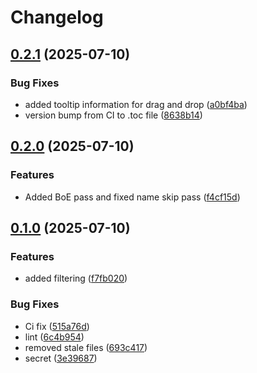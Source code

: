 # Changelog

## [0.2.1](https://github.com/msadowskigraduate/transmogcleaner/compare/v0.2.0...v0.2.1) (2025-07-10)


### Bug Fixes

* added tooltip information for drag and drop ([a0bf4ba](https://github.com/msadowskigraduate/transmogcleaner/commit/a0bf4baf1a37d023edad0ecae208d364ada9c67f))
* version bump from CI to .toc file ([8638b14](https://github.com/msadowskigraduate/transmogcleaner/commit/8638b14651136b56ed60407d3e4aa747d2a70c77))

## [0.2.0](https://github.com/msadowskigraduate/transmogcleaner/compare/v0.1.0...v0.2.0) (2025-07-10)


### Features

* Added BoE  pass and fixed name skip pass ([f4cf15d](https://github.com/msadowskigraduate/transmogcleaner/commit/f4cf15d20ed46edde586b48ca41b78d6ed767027))

## [0.1.0](https://github.com/msadowskigraduate/transmogcleaner/compare/v0.0.1...v0.1.0) (2025-07-10)


### Features

* added filtering ([f7fb020](https://github.com/msadowskigraduate/transmogcleaner/commit/f7fb0205c4521fbd68c920b4ec37b042df9257e1))


### Bug Fixes

* Ci fix ([515a76d](https://github.com/msadowskigraduate/transmogcleaner/commit/515a76df89e79b224b56992b98336bc8ed2594f1))
* lint ([6c4b954](https://github.com/msadowskigraduate/transmogcleaner/commit/6c4b954a52684a6bb2189813f6fceb3c817bc76e))
* removed stale files ([693c417](https://github.com/msadowskigraduate/transmogcleaner/commit/693c41744ebd8906922acdb5ee58011f67683987))
* secret ([3e39687](https://github.com/msadowskigraduate/transmogcleaner/commit/3e3968731c3a238a03e958e5a687c9076d424ce1))
